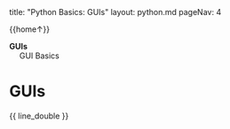 <frontmatter>
title: "Python Basics: GUIs"
layout: python.md
pageNav: 4
</frontmatter>

<div class="website-content" id="main">
<div id="toc">

{{home↑}}
* [**GUIs**](#guis)
  * [GUI Basics](#gui-basics)

  
</div>
<div id="main">

# GUIs

<include src="../gui/text.md" />{{ line_double }}

</div>
</div>